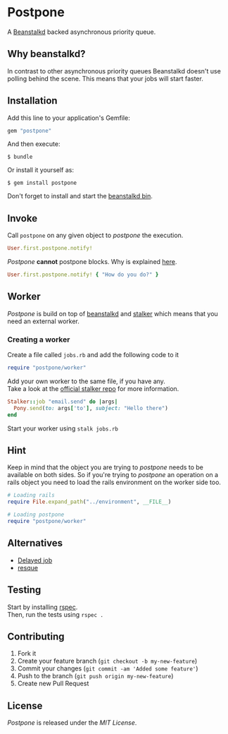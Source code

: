 # Postpone

A [Beanstalkd](http://kr.github.com/beanstalkd/) backed asynchronous priority queue.

## Why beanstalkd?

In contrast to other asynchronous priority queues Beanstalkd doesn't use  
polling behind the scene. This means that your jobs will start faster.

## Installation

Add this line to your application's Gemfile:
``` ruby
gem "postpone"
```

And then execute:
```
$ bundle
```

Or install it yourself as:
```    
$ gem install postpone
```

Don't forget to install and start the [beanstalkd bin](http://kr.github.com/beanstalkd/download.html).

## Invoke

Call `postpone` on any given object to *postpone* the execution.

``` ruby
User.first.postpone.notify!
```

*Postpone* **cannot** postpone blocks. Why is explained [here](http://stackoverflow.com/a/38588/560073).

``` ruby
User.first.postpone.notify! { "How do you do?" }
```

## Worker

*Postpone* is build on top of [beanstalkd](http://kr.github.com/beanstalkd/) and [stalker](https://github.com/adamwiggins/stalker) which means that you need an external worker.

### Creating a worker

Create a file called `jobs.rb` and add the following code to it

``` ruby
require "postpone/worker"
```

Add your own worker to the same file, if you have any.  
Take a look at the [official stalker repo](https://github.com/han/stalker) for more information.

``` ruby
Stalker::job "email.send" do |args|
  Pony.send(to: args['to'], subject: "Hello there")
end
```

Start your worker using `stalk jobs.rb`

## Hint

Keep in mind that the object you are trying to *postpone* needs to be available on both sides.
So if you're trying to *postpone* an operation on a rails object you need to load the rails environment on the worker side too.

``` ruby
# Loading rails
require File.expand_path("../environment", __FILE__)

# Loading postpone
require "postpone/worker"
```

## Alternatives

- [Delayed job](https://github.com/tobi/delayed_job) 
- [resque](https://github.com/defunkt/resque)

## Testing

Start by installing [rspec](https://github.com/dchelimsky/rspec).  
Then, run the tests using `rspec .`

## Contributing

1. Fork it
2. Create your feature branch (`git checkout -b my-new-feature`)
3. Commit your changes (`git commit -am 'Added some feature'`)
4. Push to the branch (`git push origin my-new-feature`)
5. Create new Pull Request

## License

*Postpone* is released under the *MIT License*.
